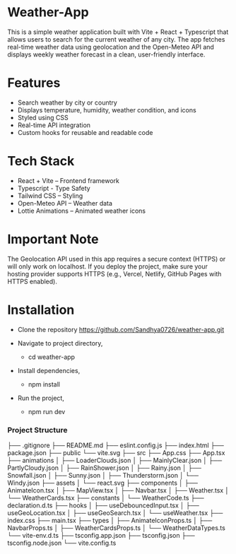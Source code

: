 # Weather-App

This is a simple weather application built with Vite + React + Typescript that allows users to search for the current weather of any city. The app fetches real-time weather data using geolocation and the Open-Meteo API and displays weekly weather forecast in a clean, user-friendly interface.

# Features

- Search weather by city or country
- Displays temperature, humidity, weather condition, and icons
- Styled using CSS
- Real-time API integration
- Custom hooks for reusable and readable code

# Tech Stack

- React + Vite – Frontend framework
- Typescript - Type Safety
- Tailwind CSS – Styling
- Open-Meteo API – Weather data
- Lottie Animations – Animated weather icons

# Important Note

The Geolocation API used in this app requires a secure context (HTTPS) or will only work on localhost.
If you deploy the project, make sure your hosting provider supports HTTPS (e.g., Vercel, Netlify, GitHub Pages with HTTPS enabled).

# Installation

- Clone the repository
  https://github.com/Sandhya0726/weather-app.git

- Navigate to project directory,

  - cd weather-app

- Install dependencies,

  - npm install

- Run the project,
  - npm run dev

### Project Structure

├── .gitignore
├── README.md
├── eslint.config.js
├── index.html
├── package.json
├── public
└── vite.svg
├── src
├── App.css
├── App.tsx
├── animations
│ ├── LoaderClouds.json
│ ├── MainlyClear.json
│ ├── PartlyCloudy.json
│ ├── RainShower.json
│ ├── Rainy.json
│ ├── Snowfall.json
│ ├── Sunny.json
│ ├── Thunderstorm.json
│ └── Windy.json
├── assets
│ └── react.svg
├── components
│ ├── AnimateIcon.tsx
│ ├── MapView.tsx
│ ├── Navbar.tsx
│ ├── Weather.tsx
│ └── WeatherCards.tsx
├── constants
│ └── WeatherCode.ts
├── declaration.d.ts
├── hooks
│ ├── useDebouncedInput.tsx
│ ├── useGeoLocation.tsx
│ ├── useGeoSearch.tsx
│ └── useWeather.tsx
├── index.css
├── main.tsx
├── types
│ ├── AnimateIconProps.ts
│ ├── NavbarProps.ts
│ ├── WeatherCardsProps.ts
│ └── WeatherDataTypes.ts
└── vite-env.d.ts
├── tsconfig.app.json
├── tsconfig.json
├── tsconfig.node.json
└── vite.config.ts
